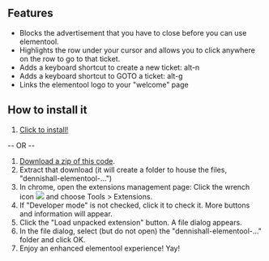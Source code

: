Features
--------
 * Blocks the advertisement that you have to close before you can use elementool.
 * Highlights the row under your cursor and allows you to click anywhere on the row to go to that ticket.
 * Adds a keyboard shortcut to create a new ticket: alt-n
 * Adds a keyboard shortcut to GOTO a ticket: alt-g
 * Links the elementool logo to your "welcome" page


How to install it
-----------------
 1. <a href="https://github.com/dennishall/elementool-chrome-extension/raw/master/elementool-chrome-extension.crx">
    Click to install!</a>

-- OR --

 1. <a href="/dennishall/elementool-chrome-extension/zipball/master">Download a zip of this code</a>.
 1. Extract that download (it will create a folder to house the files, "dennishall-elementool-...")
 1. In chrome, open the extensions management page: Click the wrench icon <img
    src="http://code.google.com/chrome/extensions/images/toolsmenu.gif" />
    and choose Tools > Extensions.
 1. If "Developer mode" is not checked, click it to check it. More buttons and information will appear.
 1. Click the "Load unpacked extension" button. A file dialog appears.
 1. In the file dialog, select (but do not open) the "dennishall-elementool-..." folder and click OK.
 1. Enjoy an enhanced elementool experience! Yay!